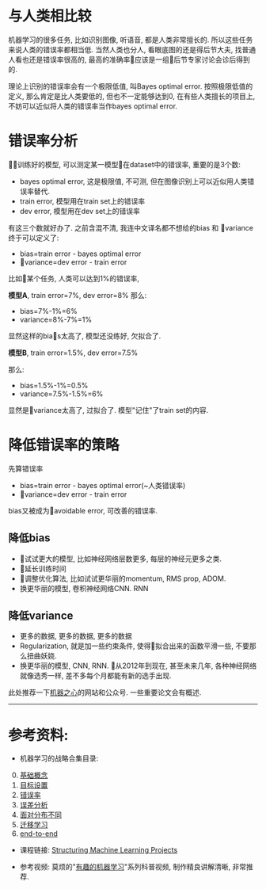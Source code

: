 <!--
.. title: 机器学习的战略(2)--错误率
.. slug: ji-qi-xue-xi-de-zhan-lue-2-cuo-wu-lu
.. date: 2017-12-19 01:22:47 UTC+08:00
.. tags: ML, 教程, 现代眼科医生知识扩展包
.. category: tutorial
.. link:
.. description:
.. type: text
-->

# 与人类相比较
机器学习的很多任务, 比如识别图像, 听语音, 都是人类非常擅长的. 所以这些任务来说人类的错误率都相当低. 当然人类也分人, 看眼底图的还是得后节大夫, 找普通人看也还是错误率很高的, 最高的准确率应该是一组后节专家讨论会诊后得到的.
<!-- TEASER_END -->

理论上识别的错误率会有一个极限低值, 叫Bayes optimal error. 按照极限低值的定义, 那么肯定是比人类要低的, 但也不一定能够达到0, 在有些人类擅长的项目上, 不妨可以近似将人类的错误率当作bayes optimal error.

# 错误率分析
训练好的模型, 可以测定某一模型在dataset中的错误率, 重要的是3个数:
* bayes optimal error, 这是极限值, 不可测, 但在图像识别上可以近似用人类错误率替代.
* train error, 模型用在train set上的错误率
* dev error, 模型用在dev set上的错误率

有这三个数就好办了. 之前含混不清, 我连中文译名都不想给的bias 和 variance 终于可以定义了:
* bias=train error - bayes optimal error
* variance=dev error - train error

比如某个任务, 人类可以达到1%的错误率,

**模型A**, train error=7%, dev error=8%
那么:

* bias=7%-1%=6%
* variance=8%-7%=1%

显然这样的bias太高了, 模型还没练好, 欠拟合了.

**模型B**, train error=1.5%, dev error=7.5%

那么:

* bias=1.5%-1%=0.5%
* variance=7.5%-1.5%=6%

显然是variance太高了, 过拟合了. 模型"记住"了train set的内容.

# 降低错误率的策略
先算错误率
* bias=train error - bayes optimal error(~人类错误率)
* variance=dev error - train error

bias又被成为avoidable error, 可改善的错误率.

## 降低bias
* 试试更大的模型, 比如神经网络层数更多, 每层的神经元更多之类.
* 延长训练时间
* 调整优化算法, 比如试试更华丽的momentum, RMS prop, ADOM.
* 换更华丽的模型, 卷积神经网络CNN. RNN

## 降低variance
* 更多的数据, 更多的数据, 更多的数据
* Regularization, 就是加一些约束条件, 使得拟合出来的函数平滑一些, 不要那么扭曲妖娆.
* 换更华丽的模型, CNN, RNN. 从2012年到现在, 甚至未来几年, 各种神经网络就像选秀一样, 差不多每个月都能有新的选手出现.

此处推荐一下[机器之心](https://www.jiqizhixin.com/)的网站和公众号. 一些重要论文会有概述.

----
# 参考资料:
* 机器学习的战略合集目录:

0. [基础概念](../ji-qi-xue-xi-de-zhan-lue-0-ji-chu-gai-nian/)
1. [目标设置](../ji-qi-xue-xi-de-zhan-lue-1-mu-biao-de-she-zhi/)
2. [错误率](../ji-qi-xue-xi-de-zhan-lue-2-cuo-wu-lu/)
3. [误差分析](../ji-qi-xue-xi-de-zhan-lue-3-wu-chai-fen-xi/)
4. [面对分布不同](../ji-qi-xue-xi-de-zhan-lue-4-mian-dui-fen-bu-bu-tong)
5. [迁移学习](../ji-qi-xue-xi-de-zhan-lue-5-qian-yi-xue-xi)
6. [end-to-end](../ji-qi-xue-xi-de-zhan-lue-6-end-to-end/)

* 课程链接:
[Structuring Machine Learning Projects](https://www.coursera.org/learn/machine-learning-projects/home/welcome)

* 参考视频:
莫烦的"[有趣的机器学习](https://morvanzhou.github.io/tutorials/machine-learning/ML-intro/)"系列科普视频, 制作精良讲解清晰, 非常推荐.  
